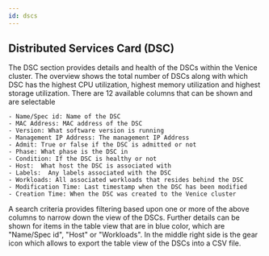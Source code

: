 ```yaml
---
id: dscs
---
```


## Distributed Services Card (DSC)

The DSC section provides details and health of the DSCs within the Venice cluster.  The overview shows the total number of DSCs along with which DSC has the highest CPU utilization, highest memory utilization and highest storage utilization.  There are 12 available columns that can be shown and are selectable

	- Name/Spec id: Name of the DSC
	- MAC Address: MAC address of the DSC
	- Version: What software version is running
	- Management IP Address: The management IP Address
	- Admit: True or false if the DSC is admitted or not
	- Phase: What phase is the DSC in
	- Condition: If the DSC is healthy or not
	- Host:  What host the DSC is associated with
	- Labels:  Any labels associated with the DSC
	- Workloads: All associated workloads that resides behind the DSC
	- Modification Time: Last timestamp when the DSC has been modified
	- Creation Time: When the DSC was created to the Venice cluster

A search criteria provides filtering based upon one or more of the above columns to narrow down the view of the DSCs.  Further details can be shown for items in the table view that are in blue color, which are "Name/Spec id", "Host" or "Workloads".  In the middle right side is the gear icon which allows to export the table view of the DSCs into a CSV file.

<load-table group:cluster obj:ApiObjectMeta
            include:name >
<load-table group:cluster obj:ClusterDistributedServiceCardSpec
            include:filter omitHeader:true >
